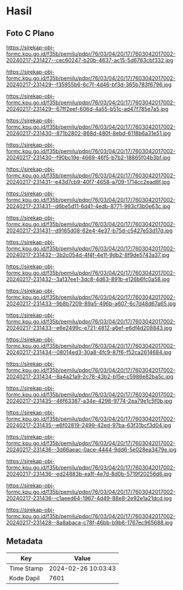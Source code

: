 # Hasil

## Foto C Plano

https://sirekap-obj-formc.kpu.go.id/f35b/pemilu/pdpr/76/03/04/20/17/7603042017002-20240217-231427--cec60247-b20b-4637-ac15-5d6763cbf332.jpg

https://sirekap-obj-formc.kpu.go.id/f35b/pemilu/pdpr/76/03/04/20/17/7603042017002-20240217-231429--f35955b6-6c7f-4d46-bf3d-365b783f6796.jpg

https://sirekap-obj-formc.kpu.go.id/f35b/pemilu/pdpr/76/03/04/20/17/7603042017002-20240217-231429--67ff2eef-606d-4a55-b51c-ad47f785e7a5.jpg

https://sirekap-obj-formc.kpu.go.id/f35b/pemilu/pdpr/76/03/04/20/17/7603042017002-20240217-231430--871b2802-868d-480f-8ebd-6118b6a31e51.jpg

https://sirekap-obj-formc.kpu.go.id/f35b/pemilu/pdpr/76/03/04/20/17/7603042017002-20240217-231430--f90bc19e-4669-46f5-b7b2-18865f04b3bf.jpg

https://sirekap-obj-formc.kpu.go.id/f35b/pemilu/pdpr/76/03/04/20/17/7603042017002-20240217-231431--e43d7cb9-40f7-4658-a709-1714cc2ead8f.jpg

https://sirekap-obj-formc.kpu.go.id/f35b/pemilu/pdpr/76/03/04/20/17/7603042017002-20240217-231431--d6be5d11-6d41-4edb-8771-993cf3b0e63c.jpg

https://sirekap-obj-formc.kpu.go.id/f35b/pemilu/pdpr/76/03/04/20/17/7603042017002-20240217-231431--d9165d08-62e4-4e37-b75d-c5427e53d17d.jpg

https://sirekap-obj-formc.kpu.go.id/f35b/pemilu/pdpr/76/03/04/20/17/7603042017002-20240217-231432--3b2c054d-4f4f-4e1f-9db2-8f9de5743a37.jpg

https://sirekap-obj-formc.kpu.go.id/f35b/pemilu/pdpr/76/03/04/20/17/7603042017002-20240217-231432--3a137ee1-3dc8-4d63-891b-e126b6fc0a58.jpg

https://sirekap-obj-formc.kpu.go.id/f35b/pemilu/pdpr/76/03/04/20/17/7603042017002-20240217-231433--9b8b7209-89a5-496b-a607-6c7d48d67a65.jpg

https://sirekap-obj-formc.kpu.go.id/f35b/pemilu/pdpr/76/03/04/20/17/7603042017002-20240217-231433--e6e2499c-e721-4812-a6ef-e6df4d208843.jpg

https://sirekap-obj-formc.kpu.go.id/f35b/pemilu/pdpr/76/03/04/20/17/7603042017002-20240217-231434--08014ed3-30a8-4fc9-87f6-f52ca2614684.jpg

https://sirekap-obj-formc.kpu.go.id/f35b/pemilu/pdpr/76/03/04/20/17/7603042017002-20240217-231434--8a4a21a9-2c78-43b2-b15e-c5986e82ba5c.jpg

https://sirekap-obj-formc.kpu.go.id/f35b/pemilu/pdpr/76/03/04/20/17/7603042017002-20240217-231435--46f63387-a34e-4298-9774-2ea79e1c5f0b.jpg

https://sirekap-obj-formc.kpu.go.id/f35b/pemilu/pdpr/76/03/04/20/17/7603042017002-20240217-231435--e6f02819-2499-42ed-97ba-63f31bcf3d04.jpg

https://sirekap-obj-formc.kpu.go.id/f35b/pemilu/pdpr/76/03/04/20/17/7603042017002-20240217-231436--3d66aeac-0ace-4444-9dd6-5e028ea3479e.jpg

https://sirekap-obj-formc.kpu.go.id/f35b/pemilu/pdpr/76/03/04/20/17/7603042017002-20240217-231436--ed24883b-ea1f-4e7d-8d0b-5719f20256d6.jpg

https://sirekap-obj-formc.kpu.go.id/f35b/pemilu/pdpr/76/03/04/20/17/7603042017002-20240217-231436--c1aeed64-1967-4d49-88e8-2e92e1a21dcd.jpg

https://sirekap-obj-formc.kpu.go.id/f35b/pemilu/pdpr/76/03/04/20/17/7603042017002-20240217-231428--8a8abaca-c78f-46bb-b9b6-1767ec965688.jpg


## Metadata

| Key        | Value               |
| ---------- | ------------------- |
| Time Stamp | 2024-02-26 10:03:43 |
| Kode Dapil | 7601                |



